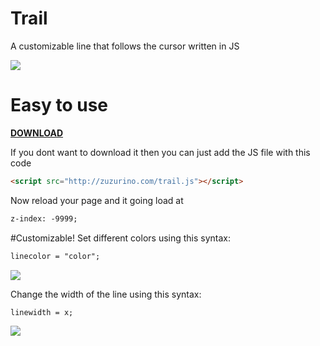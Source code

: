 # Trail
A customizable line that follows the cursor written in JS

<img src="https://raw.githubusercontent.com/zuzurino/Trail/f4ff9477dfcdafd3db176dedcd71f59e995b97d9/Examples/example.gif" />


# Easy to use
<a href="">**DOWNLOAD**</a>

If you dont want to download it then you can just add the JS file with this code 
```HTML
<script src="http://zuzurino.com/trail.js"></script>
```
Now reload your page and it going load at 
```HTML
z-index: -9999;
```
#Customizable!
  Set different colors using this syntax: 
  ```HTML
linecolor = "color";
  ```
<img src="https://raw.githubusercontent.com/zuzurino/Trail/f4ff9477dfcdafd3db176dedcd71f59e995b97d9/Examples/color.png" />

  Change the width of the line using this syntax: 
  ```HTML
linewidth = x;
  ```
<img src="https://raw.githubusercontent.com/zuzurino/Trail/f4ff9477dfcdafd3db176dedcd71f59e995b97d9/Examples/width.png" />
